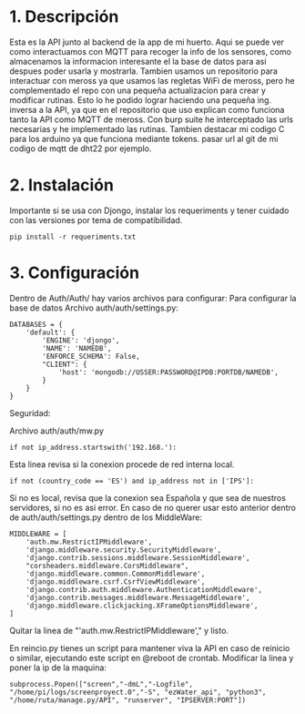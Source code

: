 # 1. **Descripción**
 Esta es la API junto al backend de la app de mi huerto. Aqui se puede ver como interactuamos con MQTT para recoger la info de los sensores, como almacenamos la informacion interesante el la base de datos para asi despues poder usarla y mostrarla.
 Tambien usamos un repositorio para interactuar con meross ya que usamos las regletas WiFi de meross, pero he complementado el repo con una pequeña actualizacion para crear y modificar rutinas. Esto lo he podido lograr haciendo una pequeña ing. inversa a la API, ya que en el repositorio que uso explican como funciona tanto la API como MQTT de meross. Con burp suite he interceptado las urls necesarias y he implementado las rutinas.
 Tambien destacar mi codigo C para los arduino ya que funciona mediante tokens. pasar url al git de mi codigo de mqtt de dht22 por ejemplo.

 # 2. **Instalación**

 Importante si se usa con Djongo, instalar los requeriments y tener cuidado con las versiones por tema de compatibilidad.
 ```
pip install -r requeriments.txt
```
# 3. **Configuración**
Dentro de Auth/Auth/ hay varios archivos para configurar:
Para configurar la base de datos
Archivo auth/auth/settings.py:
```
DATABASES = {
    'default': {
        'ENGINE': 'djongo',
        'NAME': 'NAMEDB',
        'ENFORCE_SCHEMA': False,
        "CLIENT": {
            'host': 'mongodb://USSER:PASSWORD@IPDB:PORTDB/NAMEDB',
        }
    }
}

```

Seguridad:

Archivo auth/auth/mw.py
```
if not ip_address.startswith('192.168.'):
```
Esta linea revisa si la conexion procede de red interna local.

```
if not (country_code == 'ES') and ip_address not in ['IPS']:
```
Si no es local, revisa que la conexion sea Española y que sea de nuestros servidores, si no es asi error.
En caso de no querer usar esto anterior dentro de auth/auth/settings.py dentro de los MiddleWare:
```
MIDDLEWARE = [
    'auth.mw.RestrictIPMiddleware',
    'django.middleware.security.SecurityMiddleware',
    'django.contrib.sessions.middleware.SessionMiddleware',
    "corsheaders.middleware.CorsMiddleware",
    'django.middleware.common.CommonMiddleware',
    'django.middleware.csrf.CsrfViewMiddleware',
    'django.contrib.auth.middleware.AuthenticationMiddleware',
    'django.contrib.messages.middleware.MessageMiddleware',
    'django.middleware.clickjacking.XFrameOptionsMiddleware',
]
```
Quitar la linea de "'auth.mw.RestrictIPMiddleware'," y listo.


En reincio.py tienes un script para mantener viva la API en caso de reinicio o similar, ejecutando este script en @reboot de crontab.
Modificar la linea y poner la ip de la maquina:
```
subprocess.Popen(["screen","-dmL","-Logfile", "/home/pi/logs/screenproyect.0","-S", "ezWater_api", "python3", "/home/ruta/manage.py/API", "runserver", "IPSERVER:PORT"])
```
